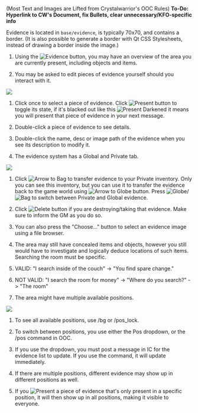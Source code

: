 (Most Text and Images are Lifted from Crystalwarrior's OOC Rules)
**To-Do: Hyperlink to CW's Document, fix Bullets, clear unnecessary/KFO-specific info**

Evidence is located in `base/evidence`, is typically 70x70, and contains a border. (It is also possible to generate a border with Qt CSS Stylesheets, instead of drawing a border inside the image.)
1.  Using the ![](https://lh4.googleusercontent.com/ZLg-MDJX6UWz5_DPEx5wRwWEIy9nB34TdNJgAB6PxfC1baST2ehjX1aoz_OhLo37ZLiuLqjNZx9BE5caQXyyijdpUeJ62fgYmh2xROxqqR1dNpVIy5roY0NuxcFSswx-J95t5RYu "Evidence") button, you may have an overview of the area you are currently present, including objects and items.
    
2.  You may be asked to edit pieces of evidence yourself should you interact with it.
    

![](https://lh4.googleusercontent.com/W90nZfvS4_6__WMUn200BHIJIWLwB-CBd90HqjLUGf5OLD-SVXTEYaoT8NH_6ewWS-WCILiJDip5U62oZa-jqkKADsfUBcEB9GELPU0w8a4S5_59vyJGuLjoTl6nUA_zptKnk__S)


1.  Click once to select a piece of evidence. Click ![](https://lh3.googleusercontent.com/Gm6fOCogDT-mpcgcdOJDLhvwzkNpolbAwlH4AUqvobkDCAn9wSgJ39DxB0dZcdkxnWkkD6Jvfma9Jhh_cYNbVhKX-lx4-o926yUGafbrPY_gelZ00coGCx2Z2wojTIXLLbVhK7Ot "Present") button to toggle its state, if it's blacked out like this ![](https://lh4.googleusercontent.com/ousAAsUKk8wzyRwxmu9wdp1afkb_Q_7I_U7hy6z-p4l0Y_96pvdhcdiB_WldsnJXXWTnzBJnkEi8nHwbP_ZKP9KnYSFJkPPB6aX_dA84TL1XlpB3OPoKnqZTnk3hvSkR9ZMni--z "Present Darkened") it means you will present that piece of evidence in your next message.
    
2.  Double-click a piece of evidence to see details.
    
3.  Double-click the name, desc or image path of the evidence when you see its description to modify it.
    

3.  The evidence system has a Global and Private tab.
    

![](https://lh4.googleusercontent.com/nhR3dIehT1ih2N7i8mBhcos6oFWvY4PXy_tVXnaRrREC5dZzNH95E7ZYzhldseP8KGP6eJ3qtu8P_CYLFyLzNUp1tMUuwNj0bgreq-W2jLrEehL9D5I6Z_5gNTFFkZoM8hRnfSKA)

1.  Click ![](https://lh5.googleusercontent.com/xUpZR-2nCdDLcJQOsZjGjPHj6cMI74SeklMQsVPVS3WA-Y9JPww5XqA00FNglu43NnyuLETXVNrhBaZvwbdpZeiUUv0Zfm8T_yHPvJa04Rgcl7FDhEEu3vPeA6CsXVRPyc8Tey12 "Arrow to Bag") to transfer evidence to your Private inventory. Only you can see this inventory, but you can use it to transfer the evidence back to the game world using ![](https://lh5.googleusercontent.com/KHDdJPuf5z6mMbtaoFbeodu9tHM01K1YE7_-JL93JNYuOcHyeDkRl9PxAe8UZCEwJMVgUFMkP5RPDNvAq-brjTInfZKB-BsncJiSV3Q2J-QEcCIzFL6c0l7S5_QD0TOpFiqdvgMd "Arrow to Globe") button. Press ![](https://lh3.googleusercontent.com/VC4dV1XzSCD3hk4OUO2XRdTe4BIOj6R9_xjiMiICbdeH1mV2t5O-5k5AmAR2jB9bLIy6FPE8H24EHVsxMOkKB0f0T6lycX-lUX_Q9VWmiPtfJmTT8GOWxk1Jr_2DXg2ViUH_Wm7P "Globe")/![](https://lh3.googleusercontent.com/PC5lK6t3Yr1ApJr4BGLkR8X59aXwmcynnMjjAwLMd6YDSFiNRl_HMgmprgcxyJPVqDmU4FFuNp4sO4ssXP4p-1kij6Z8UOtAiE-nMlbeHj5YAU3Tv4YcecHnv5wN473gL4qO8w2C "Bag") to switch between Private and Global evidence.
    
2.  Click ![](https://lh6.googleusercontent.com/uCSBibC2sIAc9TwPwNvi4c5p-jxDi8KlsmwFIRvOVsvMzb90CXC-d7BGCgXLShi5auuzlt2K1Ep9Oyq9IpBUtRDeeDz7659TYXvrMoAFTdQwJb8z2JijMlwEebf69ybNriQpm4bL "Delete") button if you are destroying/taking that evidence. Make sure to inform the GM as you do so.
    
3.  You can also press the "Choose…" button to select an evidence image using a file browser.
    

4.  The area may still have concealed items and objects, however you still would have to investigate and logically deduce locations of such items. Searching the room must be specific.
    

1.  VALID: "I search inside of the couch" -> "You find spare change."
    
2.  NOT VALID: "I search the room for money" -> "Where do you search?" -> "The room"
    

6.  The area might have multiple available positions.
    

![](https://lh6.googleusercontent.com/RFx7Cs2KjaBysVnOvf7g81Ozt5FEuFF9MMgJED9IKqoXflfQD5RWhZK7E4vQLyDlZuU5TCaUbyJ8VRsggHYYgHr77xbivZBhAzSG95QlxoQxXAO5Zp0b77rPOBTdQDIfX4RTE2qd)

1.  To see all available positions, use /bg or /pos_lock.
    
2.  To switch between positions, you use either the Pos dropdown, or the /pos command in OOC.
    

1.  If you use the dropdown, you must post a message in IC for the evidence list to update. If you use the command, it will update immediately.
    

4.  If there are multiple positions, different evidence may show up in different positions as well.
    
5.  If you ![](https://lh3.googleusercontent.com/Gm6fOCogDT-mpcgcdOJDLhvwzkNpolbAwlH4AUqvobkDCAn9wSgJ39DxB0dZcdkxnWkkD6Jvfma9Jhh_cYNbVhKX-lx4-o926yUGafbrPY_gelZ00coGCx2Z2wojTIXLLbVhK7Ot "Present") a piece of evidence that's only present in a specific position, it will then show up in all positions, making it visible to everyone.
<!--stackedit_data:
eyJoaXN0b3J5IjpbLTE2MzI4NjU4NDMsLTQwNDMzMDg4MF19
-->